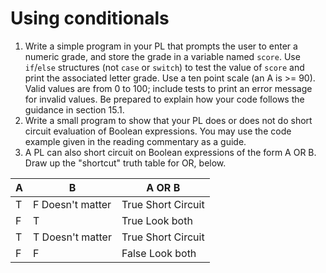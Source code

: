 # Using conditionals

1. Write a simple program in your PL that prompts the user to enter a numeric grade, and store the grade in a variable named `score`. Use `if`/`else` structures (not `case` or `switch`) to test the value of `score` and print the associated letter grade. Use a ten point scale (an A is >= 90). Valid values are from 0 to 100; include tests to print an error message for invalid values. Be prepared to explain how your code follows the guidance in section 15.1.
2. Write a small program to show that your PL does or does not do short circuit evaluation of Boolean expressions. You may use the code example given in the reading commentary as a guide.
3. A PL can also short circuit on Boolean expressions of the form A OR B. Draw up the "shortcut" truth table for OR, below. 

| A     | B                            | A OR B |
| ----- | ---------------------------- | ------- |
|T       |F Doesn't matter              | True Short Circuit    |
|F       |T                            |True  Look both        |
|T       |T Doesn't matter             | True Short Circuit        |
|F	|F				|False Look both	|
